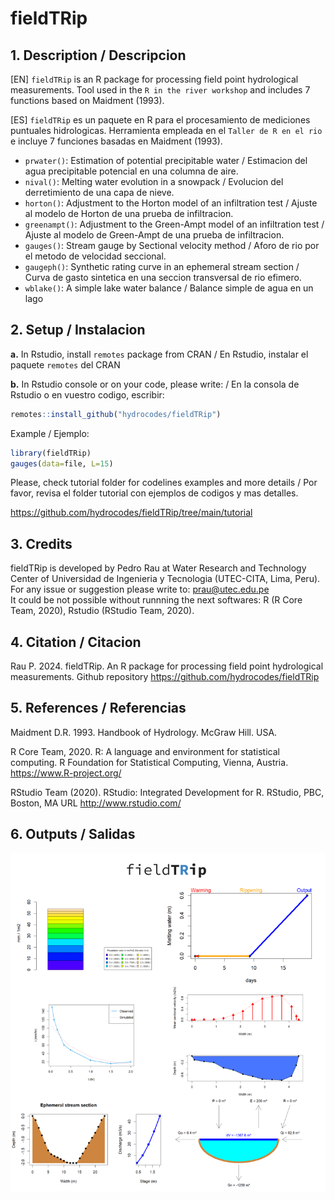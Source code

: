 # fieldTRip
## 1. Description / Descripcion
[EN] `fieldTRip` is an R package for processing field point hydrological measurements. Tool used in the `R in the river workshop` and includes 7 functions based on Maidment (1993).

[ES] `fieldTRip` es un paquete en R para el procesamiento de mediciones puntuales hidrologicas. Herramienta empleada en el `Taller de R en el rio` e incluye 7 funciones basadas en Maidment (1993).

- `prwater()`: Estimation of potential precipitable water / Estimacion del agua precipitable potencial en una columna de aire.
- `nival()`: Melting water evolution in a snowpack / Evolucion del derretimiento de una capa de nieve.
- `horton()`: Adjustment to the Horton model of an infiltration test / Ajuste al modelo de Horton de una prueba de infiltracion.
- `greenampt()`: Adjustment to the Green-Ampt model of an infiltration test / Ajuste al modelo de Green-Ampt de una prueba de infiltracion.
- `gauges()`: Stream gauge by Sectional velocity method / Aforo de rio por el metodo de velocidad seccional.
- `gaugeph()`: Synthetic rating curve in an ephemeral stream section / Curva de gasto sintetica en una seccion transversal de rio efimero.
- `wblake()`: A simple lake water balance  / Balance simple de agua en un lago

## 2. Setup / Instalacion

**a.** In Rstudio, install `remotes` package from CRAN / En Rstudio, instalar el paquete `remotes` del CRAN

**b.** In Rstudio console or on your code, please write: / En la consola de Rstudio o en vuestro codigo, escribir:

```r
remotes::install_github("hydrocodes/fieldTRip")
```

Example / Ejemplo:
```r
library(fieldTRip)
gauges(data=file, L=15)
```
Please, check tutorial folder for codelines examples and more details / Por favor, revisa el folder tutorial con ejemplos de codigos y mas detalles.

https://github.com/hydrocodes/fieldTRip/tree/main/tutorial

## 3. Credits
fieldTRip is developed by Pedro Rau at Water Research and Technology Center of Universidad de Ingenieria y Tecnologia (UTEC-CITA, Lima, Peru). For any issue or suggestion please write to: prau@utec.edu.pe  
It could be not possible without runnning the next softwares: R (R Core Team, 2020), Rstudio (RStudio Team, 2020).

## 4. Citation / Citacion
Rau P. 2024. fieldTRip. An R package for processing field point hydrological measurements. Github repository https://github.com/hydrocodes/fieldTRip

## 5. References / Referencias
Maidment D.R. 1993. Handbook of Hydrology. McGraw Hill. USA.

R Core Team, 2020. R: A language and environment for statistical computing. R Foundation for Statistical Computing, Vienna, Austria. https://www.R-project.org/

RStudio Team (2020). RStudio: Integrated Development for R. RStudio, PBC, Boston, MA URL http://www.rstudio.com/

## 6. Outputs / Salidas
<img src="https://github.com/hydrocodes/fieldTRip/blob/main/tutorial/fieldtrip_fig1.PNG" width="600">

